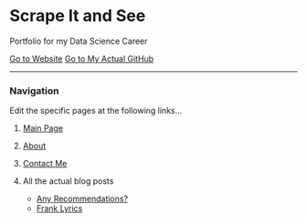 # Scrape It and See

Portfolio for my Data Science Career

[Go to Website](https://scrapeitandsee.github.io)
[Go to My Actual GitHub](https://github.com/er-arcadio)

-----

### Navigation

Edit the specific pages at the following links...

1. [Main Page](https://github.com/ScrapeItAndSee/ScrapeItAndSee.github.io/blob/main/index.html)

2. [About](https://github.com/ScrapeItAndSee/ScrapeItAndSee.github.io/blob/main/about.html)

3. [Contact Me](https://github.com/ScrapeItAndSee/ScrapeItAndSee.github.io/blob/main/contact.html)

3. All the actual blog posts
    - [Any Recommendations?](https://github.com/ScrapeItAndSee/ScrapeItAndSee.github.io/blob/main/anyrec.html)
    - [Frank Lyrics](https://github.com/ScrapeItAndSee/ScrapeItAndSee.github.io/blob/main/frank.html)
